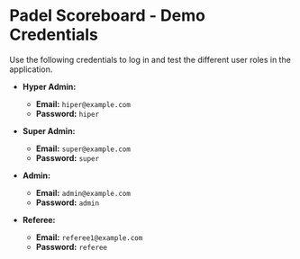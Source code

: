 # Padel Scoreboard - Demo Credentials

Use the following credentials to log in and test the different user roles in the application.

- **Hyper Admin:**
  - **Email:** `hiper@example.com`
  - **Password:** `hiper`

- **Super Admin:**
  - **Email:** `super@example.com`
  - **Password:** `super`

- **Admin:**
  - **Email:** `admin@example.com`
  - **Password:** `admin`

- **Referee:**
  - **Email:** `referee1@example.com`
  - **Password:** `referee`
